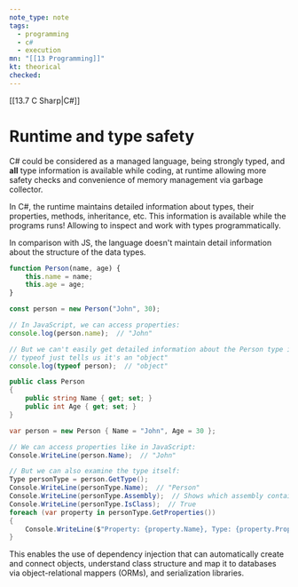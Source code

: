 ```yaml
---
note_type: note
tags:
  - programming
  - c#
  - execution
mn: "[[13 Programming]]"
kt: theorical
checked: 
---
```

[[13.7 C Sharp|C#]]
# Runtime and type safety
C# could be considered as a managed language, being strongly typed, and **all** type information is available while coding, at runtime allowing more safety checks and convenience of memory management via garbage collector. 

In C#, the runtime maintains detailed information about types, their properties, methods, inheritance, etc. This information is available while the programs runs! Allowing to inspect and work with types programmatically.

In comparison with JS, the language doesn't maintain detail information about the structure of the data types.

```js
function Person(name, age) {
    this.name = name;
    this.age = age;
}

const person = new Person("John", 30);

// In JavaScript, we can access properties:
console.log(person.name);  // "John"

// But we can't easily get detailed information about the Person type itself
// typeof just tells us it's an "object"
console.log(typeof person);  // "object"
```

```c#
public class Person 
{
    public string Name { get; set; }
    public int Age { get; set; }
}

var person = new Person { Name = "John", Age = 30 };

// We can access properties like in JavaScript:
Console.WriteLine(person.Name);  // "John"

// But we can also examine the type itself:
Type personType = person.GetType();
Console.WriteLine(personType.Name);  // "Person"
Console.WriteLine(personType.Assembly);  // Shows which assembly contains this type
Console.WriteLine(personType.IsClass);  // True
foreach (var property in personType.GetProperties())
{
    Console.WriteLine($"Property: {property.Name}, Type: {property.PropertyType}");
}
```

This enables the use of dependency injection that can automatically create and connect objects, understand class structure and map it to databases via object-relational mappers (ORMs), and serialization libraries. 
